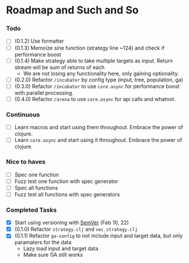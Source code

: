 # Roadmap and Such and So

### Todo

- [ ] (0.1.2) Use formatter
- [ ] (0.1.3) Memoize sine function (strategy line ~124) and check if performance boost
- [ ] (0.1.4) Make strategy able to take multiple targets as input. Return stream will be sum of returns of each
  - We are not losing any functionality here, only gaining optionality.
- [ ] (0.2.0) Refactor `/incubator` by config type (input, tree, population, ga)
- [ ] (0.3.0) Refactor `/incubator` to use `core.async` for performance boost with parallel processing.
- [ ] (0.4.0) Refactor `/arena` to use `core.async` for api calls and whatnot.

### Continuous

- [ ] Learn macros and start using them throughout. Embrace the power of clojure.
- [ ] Learn `core.async` and start using it throughout. Embrace the power of clojure.

### Nice to haves

- [ ] Spec one function
- [ ] Fuzz test one function with spec generator
- [ ] Spec all functions
- [ ] Fuzz test all functions with spec generators

### Completed Tasks

- [x] Start using versioning with [SemVer](https://semver.org/) (Feb 10, 22)
- [x] (0.1.0) Refactor `strategy.clj` and `vec_strategy.clj`
- [x] (0.1.1) Refactor `ga-config` to not include input and target data, but only paramaters for the data
  - Lazy load input and target data
  - Make sure GA still works
